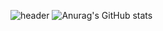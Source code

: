 ![header](https://capsule-render.vercel.app/api?type=waving)
![Anurag's GitHub stats](https://github-readme-stats.vercel.app/api?username=justkod&show_icons=true&theme=radical)
